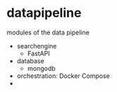# datapipeline

modules of the data pipeline

- searchengine
  - FastAPI
- database
  - mongodb
- orchestration: Docker Compose
- 
